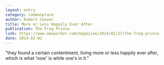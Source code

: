 ```yaml
---
layout: entry
category: commonplace
author: Robert Coover
title: More or Less Happily Ever After
publication: The Frog Prince
link: https://www.newyorker.com/magazine/2014/01/27/the-frog-prince
date: 2014-02-02
---
```


"they found a certain contentment, living more or less happily ever after, which is what 'now' is while one's in it."